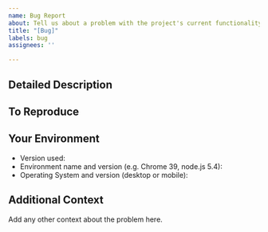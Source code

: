 ```yaml
---
name: Bug Report
about: Tell us about a problem with the project's current functionality
title: "[Bug]"
labels: bug
assignees: ''

---
```


<!--- Provide a general summary of the bug you're experiencing in the Title above -->


## Detailed Description
<!--- Provide a detailed description of the bug you are experiencing -->


## To Reproduce
<!--- Describe the steps that lead to experiencing the bug -->


## Your Environment
<!--- Include as many relevant details about the environment you experienced the bug in, such as the following bullet points -->
* Version used:
* Environment name and version (e.g. Chrome 39, node.js 5.4):
* Operating System and version (desktop or mobile):


## Additional Context
Add any other context about the problem here.
